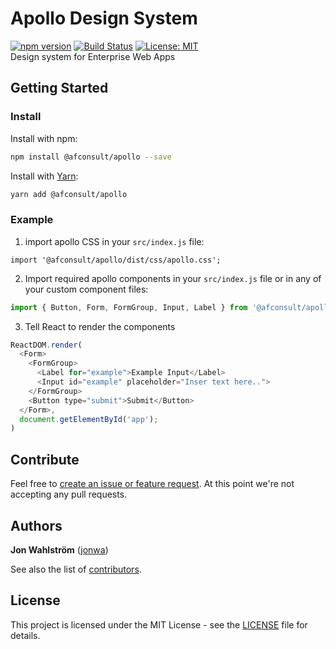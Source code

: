 # Apollo Design System
[![npm version](https://badge.fury.io/js/%40afconsult%2Fapollo.svg)](https://badge.fury.io/js/%40afconsult%2Fapollo)
[![Build Status](https://travis-ci.org/afconsult/apollo.svg?branch=develop)](https://travis-ci.org/afconsult/apollo)
[![License: MIT](https://img.shields.io/badge/License-MIT-yellow.svg)](https://opensource.org/licenses/MIT)
<br />
Design system for Enterprise Web Apps

## Getting Started
### Install
Install with npm:
```bash
npm install @afconsult/apollo --save
```
Install with [Yarn](https://yarnpkg.com/en/):
```bash
yarn add @afconsult/apollo
```

### Example
1. import apollo CSS in your ```src/index.js``` file:
```javscript
import '@afconsult/apollo/dist/css/apollo.css';
```

2. Import required apollo components in your ```src/index.js``` file or in any of your custom component files:
```javascript
import { Button, Form, FormGroup, Input, Label } from '@afconsult/apollo';
```

3. Tell React to render the components
```javascript
ReactDOM.render(
  <Form>
    <FormGroup>
      <Label for="example">Example Input</Label>
      <Input id="example" placeholder="Inser text here..">
    </FormGroup>
    <Button type="submit">Submit</Button>
  </Form>,
  document.getElementById('app');
)
```

## Contribute
Feel free to [create an issue or feature request](https://github.com/afconsult/apollo/issues/new).
At this point we're not accepting any pull requests.

## Authors
**Jon Wahlström** ([jonwa](https://github.com/jonwa))

See also the list of [contributors](https://github.com/afconsult/apollo/contributors).

## License
This project is licensed under the MIT License - see the [LICENSE](LICENSE) file for details.
